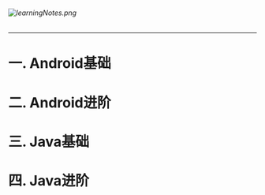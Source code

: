 ###### ![learningNotes.png](https://upload-images.jianshu.io/upload_images/5231076-293abe105875badf.png?imageMogr2/auto-orient/strip%7CimageView2/2/w/1240)

---

# 一. Android基础



# 二. Android进阶



# 三. Java基础



# 四. Java进阶




